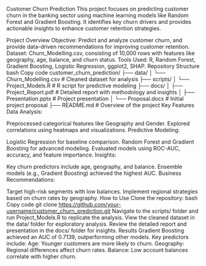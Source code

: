 Customer Churn Prediction
This project focuses on predicting customer churn in the banking sector using machine learning models like Random Forest and Gradient Boosting. It identifies key churn drivers and provides actionable insights to enhance customer retention strategies.

Project Overview
Objective: Predict and analyze customer churn, and provide data-driven recommendations for improving customer retention.
Dataset: Churn_Modelling.csv, consisting of 10,000 rows with features like geography, age, balance, and churn status.
Tools Used: R, Random Forest, Gradient Boosting, Logistic Regression, ggplot2, SHAP.
Repository Structure
bash
Copy code
customer_churn_prediction/
├── data/
│   └── Churn_Modelling.csv             # Cleaned dataset for analysis
├── scripts/
│   └── Project_Models.R                # R script for predictive modeling
├── docs/
│   ├── Project_Report.pdf              # Detailed report with methodology and insights
│   ├── Presentation.pptx               # Project presentation
│   └── Proposal.docx                   # Initial project proposal
├── README.md                           # Overview of the project
Key Features
Data Analysis:

Preprocessed categorical features like Geography and Gender.
Explored correlations using heatmaps and visualizations.
Predictive Modeling:

Logistic Regression for baseline comparison.
Random Forest and Gradient Boosting for advanced modeling.
Evaluated models using ROC-AUC, accuracy, and feature importance.
Insights:

Key churn predictors include age, geography, and balance.
Ensemble models (e.g., Gradient Boosting) achieved the highest AUC.
Business Recommendations:

Target high-risk segments with low balances.
Implement regional strategies based on churn rates by geography.
How to Use
Clone the repository:
bash
Copy code
git clone https://github.com/your-username/customer_churn_prediction.git
Navigate to the scripts/ folder and run Project_Models.R to replicate the analysis.
View the cleaned dataset in the data/ folder for exploratory analysis.
Review the detailed report and presentation in the docs/ folder for insights.
Results
Gradient Boosting achieved an AUC of 0.7139, outperforming other models.
Key predictors include:
Age: Younger customers are more likely to churn.
Geography: Regional differences affect churn rates.
Balance: Low account balances correlate with higher churn.
